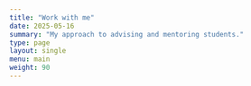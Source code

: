 ```yaml
---
title: "Work with me"
date: 2025-05-16
summary: "My approach to advising and mentoring students."
type: page
layout: single
menu: main
weight: 90
---
```

